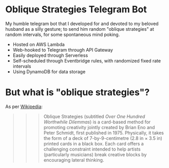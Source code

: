 # Oblique Strategies Telegram Bot

My humble telegram bot that I developed for and devoted to my beloved husband as a silly gesture; to send him random "oblique strategies" at random intervals, for some spontaneous mind poking. 

- Hosted on AWS Lambda
- Web-hooked to Telegram through API Gateway
- Easily deployed through Serverless
- Self-scheduled through Eventbridge rules, with randomized fixed rate intervals
- Using DynamoDB for data storage


# But what is "oblique strategies"?
As per [Wikipedia](https://en.wikipedia.org/wiki/Oblique_Strategies):
>>> Oblique Strategies (subtitled *Over One Hundred Worthwhile Dilemmas*) is a card-based method for promoting creativity jointly created by Brian Eno and Peter Schmidt, first published in 1975. Physically, it takes the form of a deck of 7-by-9-centimetre (2.8 in × 3.5 in) printed cards in a black box. Each card offers a challenging constraint intended to help artists (particularly musicians) break creative blocks by encouraging lateral thinking.
